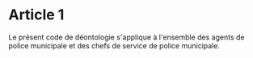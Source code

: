 # Article 1

Le présent code de déontologie s'applique à l'ensemble des agents de police municipale et des chefs de service de police municipale.
